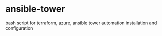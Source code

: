 # ansible-tower
bash script for terraform, azure, ansible tower automation installation and configuration
